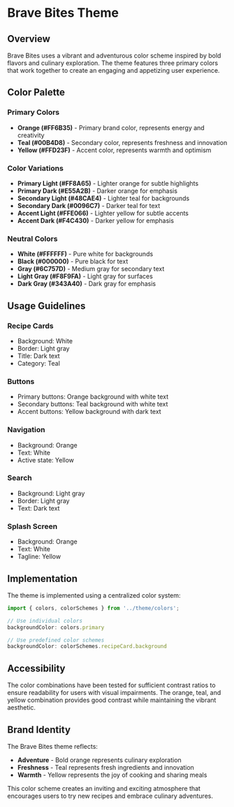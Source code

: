 # Brave Bites Theme

## Overview
Brave Bites uses a vibrant and adventurous color scheme inspired by bold flavors and culinary exploration. The theme features three primary colors that work together to create an engaging and appetizing user experience.

## Color Palette

### Primary Colors
- **Orange (#FF6B35)** - Primary brand color, represents energy and creativity
- **Teal (#00B4D8)** - Secondary color, represents freshness and innovation  
- **Yellow (#FFD23F)** - Accent color, represents warmth and optimism

### Color Variations
- **Primary Light (#FF8A65)** - Lighter orange for subtle highlights
- **Primary Dark (#E55A2B)** - Darker orange for emphasis
- **Secondary Light (#48CAE4)** - Lighter teal for backgrounds
- **Secondary Dark (#0096C7)** - Darker teal for text
- **Accent Light (#FFE066)** - Lighter yellow for subtle accents
- **Accent Dark (#F4C430)** - Darker yellow for emphasis

### Neutral Colors
- **White (#FFFFFF)** - Pure white for backgrounds
- **Black (#000000)** - Pure black for text
- **Gray (#6C757D)** - Medium gray for secondary text
- **Light Gray (#F8F9FA)** - Light gray for surfaces
- **Dark Gray (#343A40)** - Dark gray for emphasis

## Usage Guidelines

### Recipe Cards
- Background: White
- Border: Light gray
- Title: Dark text
- Category: Teal

### Buttons
- Primary buttons: Orange background with white text
- Secondary buttons: Teal background with white text
- Accent buttons: Yellow background with dark text

### Navigation
- Background: Orange
- Text: White
- Active state: Yellow

### Search
- Background: Light gray
- Border: Light gray
- Text: Dark text

### Splash Screen
- Background: Orange
- Text: White
- Tagline: Yellow

## Implementation

The theme is implemented using a centralized color system:

```javascript
import { colors, colorSchemes } from '../theme/colors';

// Use individual colors
backgroundColor: colors.primary

// Use predefined color schemes
backgroundColor: colorSchemes.recipeCard.background
```

## Accessibility

The color combinations have been tested for sufficient contrast ratios to ensure readability for users with visual impairments. The orange, teal, and yellow combination provides good contrast while maintaining the vibrant aesthetic.

## Brand Identity

The Brave Bites theme reflects:
- **Adventure** - Bold orange represents culinary exploration
- **Freshness** - Teal represents fresh ingredients and innovation
- **Warmth** - Yellow represents the joy of cooking and sharing meals

This color scheme creates an inviting and exciting atmosphere that encourages users to try new recipes and embrace culinary adventures.
